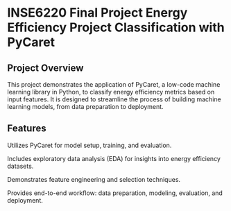 # INSE6220 Final Project Energy Efficiency Project Classification with PyCaret

## Project Overview

This project demonstrates the application of PyCaret, a low-code machine learning library in Python, to classify energy efficiency metrics based on input features. It is designed to streamline the process of building machine learning models, from data preparation to deployment.

## Features

Utilizes PyCaret for model setup, training, and evaluation.

Includes exploratory data analysis (EDA) for insights into energy efficiency datasets.

Demonstrates feature engineering and selection techniques.

Provides end-to-end workflow: data preparation, modeling, evaluation, and deployment.
